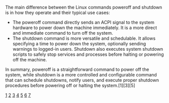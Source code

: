 The main difference between the Linux commands poweroff and shutdown is in how they operate and their typical use cases:

- The poweroff command directly sends an ACPI signal to the system hardware to power down the machine immediately. It is a
  more direct and immediate command to turn off the system.
- The shutdown command is more versatile and schedulable. It allows specifying a time to power down the system, optionally
  sending warnings to logged-in users. Shutdown also executes system shutdown scripts to safely stop services and processes
  before halting or powering off the machine.

In summary, poweroff is a straightforward command to power off the system, while shutdown is a more controlled and
configurable command that can schedule shutdowns, notify users, and execute proper shutdown procedures before powering off or
halting the system.[1][3][5]

[1](https://www.tecmint.com/shutdown-poweroff-halt-and-reboot-commands-in-linux/)
[2](https://www.linuxtoday.com/blog/how-to-use-shutdown-poweroff-halt-and-reboot-commands-in-linux/)
[3](https://www.geeksforgeeks.org/linux-unix/halt-poweroff-and-reboot-commands-in-linux/)
[4](https://www.voxfor.com/how-to-shut-down-linux-best-practices-and-commands/)
[5](https://www.reddit.com/r/linux/comments/39pj5d/poweroff_vs_shutdown_now/)
[6](https://www.baeldung.com/linux/halt-poweroff-shutdown)
[7](https://www.linuxtoday.com/infrastructure/understanding-shutdown-poweroff-halt-and-reboot-commands-in-linux/)

